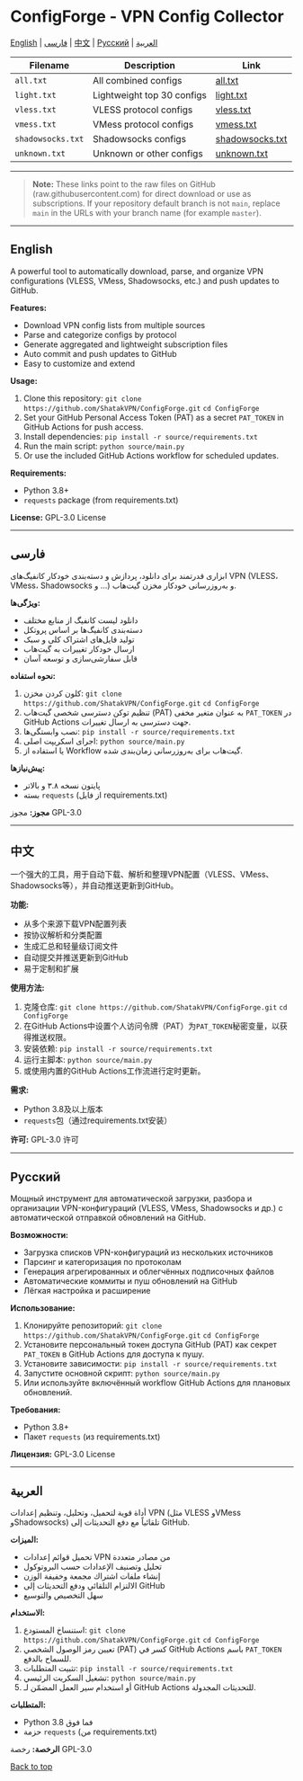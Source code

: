 # ConfigForge - VPN Config Collector

[English](#english) | [فارسی](#فارسی) | [中文](#中文) | [Русский](#русский) | [العربية](#العربية)

| Filename          | Description                | Link                                                                                                                |
| ----------------- | -------------------------- | ------------------------------------------------------------------------------------------------------------------- |
| `all.txt`         | All combined configs       | [all.txt](https://raw.githubusercontent.com/ShatakVPN/ConfigForge/main/configs/all.txt)                 |
| `light.txt`       | Lightweight top 30 configs | [light.txt](https://raw.githubusercontent.com/ShatakVPN/ConfigForge/main/configs/light.txt)             |
| `vless.txt`       | VLESS protocol configs     | [vless.txt](https://raw.githubusercontent.com/ShatakVPN/ConfigForge/main/configs/vless.txt)             |
| `vmess.txt`       | VMess protocol configs     | [vmess.txt](https://raw.githubusercontent.com/ShatakVPN/ConfigForge/main/configs/vmess.txt)             |
| `shadowsocks.txt` | Shadowsocks configs        | [shadowsocks.txt](https://raw.githubusercontent.com/ShatakVPN/ConfigForge/main/configs/shadowsocks.txt) |
| `unknown.txt`     | Unknown or other configs   | [unknown.txt](https://raw.githubusercontent.com/ShatakVPN/ConfigForge/main/configs/unknown.txt)         |

---

> **Note:** These links point to the raw files on GitHub (raw\.githubusercontent.com) for direct download or use as subscriptions. If your repository default branch is not `main`, replace `main` in the URLs with your branch name (for example `master`).

---

## English

A powerful tool to automatically download, parse, and organize VPN configurations (VLESS, VMess, Shadowsocks, etc.) and push updates to GitHub.

**Features:**

* Download VPN config lists from multiple sources
* Parse and categorize configs by protocol
* Generate aggregated and lightweight subscription files
* Auto commit and push updates to GitHub
* Easy to customize and extend

**Usage:**

1. Clone this repository:
   `git clone https://github.com/ShatakVPN/ConfigForge.git`
   `cd ConfigForge`
2. Set your GitHub Personal Access Token (PAT) as a secret `PAT_TOKEN` in GitHub Actions for push access.
3. Install dependencies:
   `pip install -r source/requirements.txt`
4. Run the main script:
   `python source/main.py`
5. Or use the included GitHub Actions workflow for scheduled updates.

**Requirements:**

* Python 3.8+
* `requests` package (from requirements.txt)

**License:**
GPL-3.0 License

---

## فارسی

ابزاری قدرتمند برای دانلود، پردازش و دسته‌بندی خودکار کانفیگ‌های VPN (VLESS، VMess، Shadowsocks و ...) و به‌روزرسانی خودکار مخزن گیت‌هاب.

**ویژگی‌ها:**

* دانلود لیست کانفیگ از منابع مختلف
* دسته‌بندی کانفیگ‌ها بر اساس پروتکل
* تولید فایل‌های اشتراک کلی و سبک
* ارسال خودکار تغییرات به گیت‌هاب
* قابل سفارشی‌سازی و توسعه آسان

**نحوه استفاده:**

1. کلون کردن مخزن:
   `git clone https://github.com/ShatakVPN/ConfigForge.git`
   `cd ConfigForge`
2. تنظیم توکن دسترسی شخصی گیت‌هاب (PAT) به عنوان متغیر مخفی `PAT_TOKEN` در GitHub Actions جهت دسترسی به ارسال تغییرات.
3. نصب وابستگی‌ها:
   `pip install -r source/requirements.txt`
4. اجرای اسکریپت اصلی:
   `python source/main.py`
5. یا استفاده از Workflow گیت‌هاب برای به‌روزرسانی زمان‌بندی شده.

**پیش‌نیازها:**

* پایتون نسخه ۳.۸ و بالاتر
* بسته `requests` (از فایل requirements.txt)

**مجوز:**
مجوز GPL-3.0

---

## 中文

一个强大的工具，用于自动下载、解析和整理VPN配置（VLESS、VMess、Shadowsocks等），并自动推送更新到GitHub。

**功能:**

* 从多个来源下载VPN配置列表
* 按协议解析和分类配置
* 生成汇总和轻量级订阅文件
* 自动提交并推送更新到GitHub
* 易于定制和扩展

**使用方法:**

1. 克隆仓库:
   `git clone https://github.com/ShatakVPN/ConfigForge.git`
   `cd ConfigForge`
2. 在GitHub Actions中设置个人访问令牌（PAT）为`PAT_TOKEN`秘密变量，以获得推送权限。
3. 安装依赖:
   `pip install -r source/requirements.txt`
4. 运行主脚本:
   `python source/main.py`
5. 或使用内置的GitHub Actions工作流进行定时更新。

**需求:**

* Python 3.8及以上版本
* `requests`包（通过requirements.txt安装）

**许可:**
GPL-3.0 许可

---

## Русский

Мощный инструмент для автоматической загрузки, разбора и организации VPN-конфигураций (VLESS, VMess, Shadowsocks и др.) с автоматической отправкой обновлений на GitHub.

**Возможности:**

* Загрузка списков VPN-конфигураций из нескольких источников
* Парсинг и категоризация по протоколам
* Генерация агрегированных и облегчённых подписочных файлов
* Автоматические коммиты и пуш обновлений на GitHub
* Лёгкая настройка и расширение

**Использование:**

1. Клонируйте репозиторий:
   `git clone https://github.com/ShatakVPN/ConfigForge.git`
   `cd ConfigForge`
2. Установите персональный токен доступа GitHub (PAT) как секрет `PAT_TOKEN` в GitHub Actions для доступа к пушу.
3. Установите зависимости:
   `pip install -r source/requirements.txt`
4. Запустите основной скрипт:
   `python source/main.py`
5. Или используйте включённый workflow GitHub Actions для плановых обновлений.

**Требования:**

* Python 3.8+
* Пакет `requests` (из requirements.txt)

**Лицензия:**
GPL-3.0 License

---

## العربية

أداة قوية لتحميل، وتحليل، وتنظيم إعدادات VPN (مثل VLESS وVMess وShadowsocks) تلقائياً مع دفع التحديثات إلى GitHub.

**الميزات:**

* تحميل قوائم إعدادات VPN من مصادر متعددة
* تحليل وتصنيف الإعدادات حسب البروتوكول
* إنشاء ملفات اشتراك مجمعة وخفيفة الوزن
* الالتزام التلقائي ودفع التحديثات إلى GitHub
* سهل التخصيص والتوسيع

**الاستخدام:**

1. استنساخ المستودع:
   `git clone https://github.com/ShatakVPN/ConfigForge.git`
   `cd ConfigForge`
2. تعيين رمز الوصول الشخصي (PAT) كسر في GitHub Actions باسم `PAT_TOKEN` للسماح بالدفع.
3. تثبيت المتطلبات:
   `pip install -r source/requirements.txt`
4. تشغيل السكربت الرئيسي:
   `python source/main.py`
5. أو استخدام سير العمل المضمّن لـ GitHub Actions للتحديثات المجدولة.

**المتطلبات:**

* Python 3.8 فما فوق
* حزمة `requests` (من requirements.txt)

**الرخصة:**
رخصة GPL-3.0

[Back to top](#configforge---vpn-config-collector)
